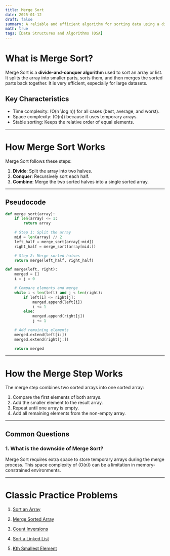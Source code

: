 ```yaml
---
title: Merge Sort
date: 2025-01-12
draft: false
summary: A reliable and efficient algorithm for sorting data using a divide-and-conquer approach.
math: true
tags: [Data Structures and Algorithms (DSA]
---
```


# **What is Merge Sort?**
Merge Sort is a **divide-and-conquer algorithm** used to sort an array or list. It splits the array into smaller parts, sorts them, and then merges the sorted parts back together. It is very efficient, especially for large datasets.

## **Key Characteristics**
- Time complexity: \(O(n \log n)\) for all cases (best, average, and worst).
- Space complexity: \(O(n)\) because it uses temporary arrays.
- Stable sorting: Keeps the relative order of equal elements.

---

# **How Merge Sort Works**
Merge Sort follows these steps:

1. **Divide**: Split the array into two halves.
2. **Conquer**: Recursively sort each half.
3. **Combine**: Merge the two sorted halves into a single sorted array.

---

## **Pseudocode**
```python
def merge_sort(array):
    if len(array) <= 1:
        return array

    # Step 1: Split the array
    mid = len(array) // 2
    left_half = merge_sort(array[:mid])
    right_half = merge_sort(array[mid:])

    # Step 2: Merge sorted halves
    return merge(left_half, right_half)

def merge(left, right):
    merged = []
    i = j = 0

    # Compare elements and merge
    while i < len(left) and j < len(right):
        if left[i] <= right[j]:
            merged.append(left[i])
            i += 1
        else:
            merged.append(right[j])
            j += 1

    # Add remaining elements
    merged.extend(left[i:])
    merged.extend(right[j:])

    return merged
```

---

# **How the Merge Step Works**
The merge step combines two sorted arrays into one sorted array:

1. Compare the first elements of both arrays.
2. Add the smaller element to the result array.
3. Repeat until one array is empty.
4. Add all remaining elements from the non-empty array.

---

## **Common Questions**
### **1. What is the downside of Merge Sort?**
Merge Sort requires extra space to store temporary arrays during the merge process. This space complexity of \(O(n)\) can be a limitation in memory-constrained environments.

---

# **Classic Practice Problems**
1. [Sort an Array](https://leetcode.com/problems/sort-an-array/)

2. [Merge Sorted Array](https://leetcode.com/problems/merge-sorted-array/)

3. [Count Inversions](https://practice.geeksforgeeks.org/problems/inversion-of-array/0)

4. [Sort a Linked List](https://leetcode.com/problems/sort-list/)

5. [Kth Smallest Element](https://leetcode.com/problems/kth-smallest-element-in-a-sorted-matrix/)

